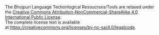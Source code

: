 The Bhojpuri Language Techonlogical Resoucrses/Tools are relased under the [Creative Commons Attribution-NonCommercial-ShareAlike 4.0 International Public License](https://creativecommons.org/licenses/by-nc-sa/4.0/legalcode).     
The complete license text is available at:https://creativecommons.org/licenses/by-nc-sa/4.0/legalcode.
